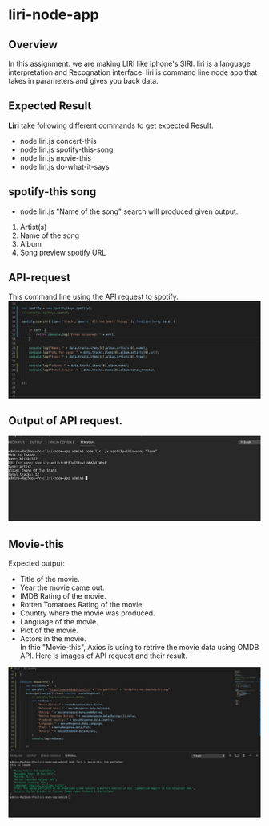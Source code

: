 # liri-node-app
## Overview
In this assignment. we are making LIRI like iphone's SIRI. liri is a language interpretation and Recognation interface. liri is command line node app that takes in parameters and gives you back data.

## Expected Result
**Liri** take following different commands to get expected Result.
* node liri.js concert-this
* node liri.js spotify-this-song
* node liri.js movie-this
* node liri.js do-what-it-says

## spotify-this song 
* node liri.js "Name of the song" search will produced given output.
1. Artist(s)
2. Name of the song
3. Album
4.  Song preview spotify URL
 ## API-request
 This command line using the API request to spotify.
<img src="images/Screen Shot 2019-11-01 at 12.39.39 AM.png" 
alt="API request"/>

## Output of API request.
<img src="images/Screen Shot 2019-11-01 at 12.35.20 AM.jpeg" 
alt="response"/>

## Movie-this
Expected output:
* Title of the movie.
* Year the movie came out.
* IMDB Rating of the movie.
* Rotten Tomatoes Rating of the movie.
* Country where the movie was produced.
* Language of the movie.
* Plot of the movie.
* Actors in the movie.<br/>
In thie "Movie-this", Axios is using to retrive the movie data using OMDB API. Here is images of API request and their result.

<img src="images/Image 11-2-19 at 8.14 PM.jpg" 
alt="Movie Response data"/>

